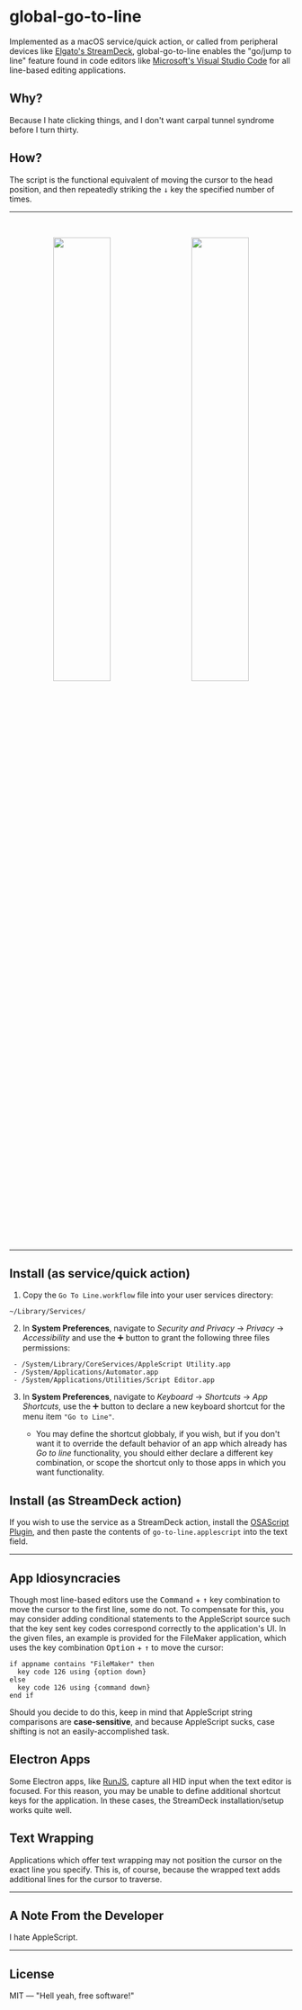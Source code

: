 # global-go-to-line
 
 Implemented as a macOS service/quick action, or called from peripheral devices like [Elgato's StreamDeck](https://www.elgato.com/en/stream-deck), global-go-to-line enables the "go/jump to line" feature found in code editors like [Microsoft's Visual Studio Code](https://code.visualstudio.com) for all line-based editing applications.

## Why?

Because I hate clicking things, and I don't want carpal tunnel syndrome before I turn thirty.

## How?

The script is the functional equivalent of moving the cursor to the head position, and then repeatedly striking the <kbd>↓</kbd> key the specified number of times.

---

<p align="center"><br></p>

<p align="center"><img src="https://get.stephancasas.com/static/go-to-line--fm.gif" width="45%"> &nbsp; &nbsp; <img src="https://get.stephancasas.com/static/go-to-line--runjs.gif" width="45%"></p>

<p align="center"><br></p>

---
## Install (as service/quick action)

1. Copy the `Go To Line.workflow` file into your user services directory:

```plaintext
~/Library/Services/
```

2. In **System Preferences**, navigate to _Security and Privacy_ → _Privacy_ → _Accessibility_ and use the :heavy_plus_sign: button to grant the following three files permissions:

```plaintext
 - /System/Library/CoreServices/AppleScript Utility.app
 - /System/Applications/Automator.app
 - /System/Applications/Utilities/Script Editor.app
```

3. In **System Preferences**, navigate to _Keyboard_ → _Shortcuts_ → _App Shortcuts_, use the :heavy_plus_sign: button to declare a new keyboard shortcut for the menu item `"Go to Line"`.
  
    * You may define the shortcut globbaly, if you wish, but if you don't want it to override the default behavior of an app which already has *Go to line* functionality, you should either declare a different key combination, or scope the shortcut only to those apps in which you want functionality.

## Install (as StreamDeck action)

If you wish to use the service as a StreamDeck action, install the [OSAScript Plugin](https://github.com/gabrielperales/streamdeck-osascript), and then paste the contents of `go-to-line.applescript` into the text field.

---

## App Idiosyncracies

Though most line-based editors use the <kbd>Command</kbd> + <kbd>↑</kbd> key combination to move the cursor to the first line, some do not. To compensate for this, you may consider adding conditional statements to the AppleScript source such that the key sent key codes correspond correctly to the application's UI. In the given files, an example is provided for the FileMaker application, which uses the key combination <kbd>Option</kbd> + <kbd>↑</kbd> to move the cursor:

```applescript
if appname contains "FileMaker" then
  key code 126 using {option down}
else
  key code 126 using {command down}
end if
```

Should you decide to do this, keep in mind that AppleScript string comparisons are **case-sensitive**, and because AppleScript sucks, case shifting is not an easily-accomplished task.

## Electron Apps

Some Electron apps, like [RunJS](https://runjs.app), capture all HID input when the text editor is focused. For this reason, you may be unable to define additional shortcut keys for the application. In these cases, the StreamDeck installation/setup works quite well.

## Text Wrapping

Applications which offer text wrapping may not position the cursor on the exact line you specify. This is, of course, because the wrapped text adds additional lines for the cursor to traverse.

---

## A Note From the Developer

I hate AppleScript.

---

## License

MIT — "Hell yeah, free software!"